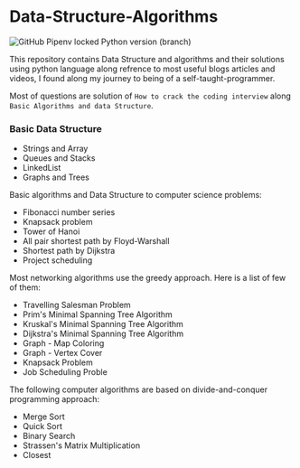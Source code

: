 # Data-Structure-Algorithms

![GitHub Pipenv locked Python version (branch)](https://img.shields.io/github/pipenv/locked/python-version/mushahidmehdi/Full-Stack-Web-Application/main)

This repository contains Data Structure and algorithms and their solutions using python language along refrence to most useful blogs articles and videos, I found along my journey to being of a self-taught-programmer.

Most of questions are solution of `How to crack the coding interview` along `Basic Algorithms and data Structure`.


### Basic Data Structure
- Strings and Array
- Queues and Stacks
- LinkedList
- Graphs and Trees

Basic algorithms and Data Structure to computer science problems:
- Fibonacci number series
- Knapsack problem
- Tower of Hanoi
- All pair shortest path by Floyd-Warshall
- Shortest path by Dijkstra
- Project scheduling


Most networking algorithms use the greedy approach. Here is a list of few of them:
- Travelling Salesman Problem
- Prim's Minimal Spanning Tree Algorithm
- Kruskal's Minimal Spanning Tree Algorithm
- Dijkstra's Minimal Spanning Tree Algorithm
- Graph - Map Coloring
- Graph - Vertex Cover
- Knapsack Problem
- Job Scheduling Proble

The following computer algorithms are based on divide-and-conquer programming approach:
- Merge Sort
- Quick Sort
- Binary Search
- Strassen's Matrix Multiplication
- Closest 
